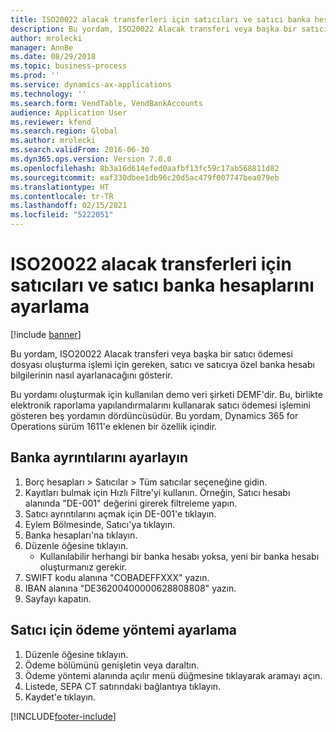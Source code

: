 ```yaml
---
title: ISO20022 alacak transferleri için satıcıları ve satıcı banka hesaplarını ayarlama
description: Bu yordam, ISO20022 Alacak transferi veya başka bir satıcı ödemesi dosyası oluşturma işlemi için gereken, satıcı ve satıcıya özel banka hesabı bilgilerinin nasıl ayarlanacağını gösterir.
author: mrolecki
manager: AnnBe
ms.date: 08/29/2018
ms.topic: business-process
ms.prod: ''
ms.service: dynamics-ax-applications
ms.technology: ''
ms.search.form: VendTable, VendBankAccounts
audience: Application User
ms.reviewer: kfend
ms.search.region: Global
ms.author: mrolecki
ms.search.validFrom: 2016-06-30
ms.dyn365.ops.version: Version 7.0.0
ms.openlocfilehash: 8b3a16d614efed0aafbf13fc59c17ab568811d82
ms.sourcegitcommit: eaf330dbee1db96c20d5ac479f007747bea079eb
ms.translationtype: HT
ms.contentlocale: tr-TR
ms.lasthandoff: 02/15/2021
ms.locfileid: "5222051"
---
```

# <a name="set-up-vendors-and-vendor-bank-accounts-for-iso20022-credit-transfers"></a>ISO20022 alacak transferleri için satıcıları ve satıcı banka hesaplarını ayarlama

[!include [banner](../../includes/banner.md)]

Bu yordam, ISO20022 Alacak transferi veya başka bir satıcı ödemesi dosyası oluşturma işlemi için gereken, satıcı ve satıcıya özel banka hesabı bilgilerinin nasıl ayarlanacağını gösterir. 

Bu yordamı oluşturmak için kullanılan demo veri şirketi DEMF'dir.
Bu, birlikte elektronik raporlama yapılandırmalarını kullanarak satıcı ödemesi işlemini gösteren beş yordamın dördüncüsüdür. Bu yordam, Dynamics 365 for Operations sürüm 1611'e eklenen bir özellik içindir.


## <a name="set-up-bank-details"></a>Banka ayrıntılarını ayarlayın
1. Borç hesapları > Satıcılar > Tüm satıcılar seçeneğine gidin.
2. Kayıtları bulmak için Hızlı Filtre'yi kullanın. Örneğin, Satıcı hesabı alanında "DE-001" değerini girerek filtreleme yapın.
3. Satıcı ayrıntılarını açmak için DE-001'e tıklayın.
4. Eylem Bölmesinde, Satıcı'ya tıklayın.
5. Banka hesapları'na tıklayın.
6. Düzenle öğesine tıklayın.
    * Kullanılabilir herhangi bir banka hesabı yoksa, yeni bir banka hesabı oluşturmanız gerekir.  
7. SWIFT kodu alanına "COBADEFFXXX" yazın.
8. IBAN alanına "DE36200400000628808808" yazın.
9. Sayfayı kapatın.

## <a name="set-up-a-method-of-payment-for-the-vendor"></a>Satıcı için ödeme yöntemi ayarlama
1. Düzenle öğesine tıklayın.
2. Ödeme bölümünü genişletin veya daraltın.
3. Ödeme yöntemi alanında açılır menü düğmesine tıklayarak aramayı açın.
4. Listede, SEPA CT satırındaki bağlantıya tıklayın.
5. Kaydet'e tıklayın.



[!INCLUDE[footer-include](../../../includes/footer-banner.md)]